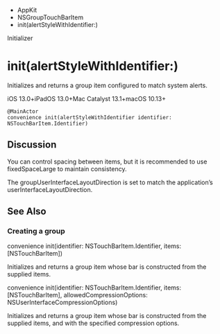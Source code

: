 

- AppKit
- NSGroupTouchBarItem
-  init(alertStyleWithIdentifier:) 

Initializer

# init(alertStyleWithIdentifier:)

Initializes and returns a group item configured to match system alerts.

iOS 13.0+iPadOS 13.0+Mac Catalyst 13.1+macOS 10.13+

``` source
@MainActor
convenience init(alertStyleWithIdentifier identifier: NSTouchBarItem.Identifier)
```

## Discussion

You can control spacing between items, but it is recommended to use fixedSpaceLarge to maintain consistency.

The groupUserInterfaceLayoutDirection is set to match the application’s userInterfaceLayoutDirection.

## See Also

### Creating a group

convenience init(identifier: NSTouchBarItem.Identifier, items: [NSTouchBarItem])

Initializes and returns a group item whose bar is constructed from the supplied items.

convenience init(identifier: NSTouchBarItem.Identifier, items: [NSTouchBarItem], allowedCompressionOptions: NSUserInterfaceCompressionOptions)

Initializes and returns a group item whose bar is constructed from the supplied items, and with the specified compression options.

